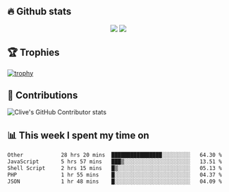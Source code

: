 ## &#128293; Github stats

<!-- GitHub Readme Streak Stats - https://github.com/DenverCoder1/github-readme-streak-stats -->
<p align="center">

<picture>
  <source 
    srcset="https://github-readme-stats.vercel.app/api?username=clivewalkden&count_private=true&show_icons=true&theme=darcula"
    media="(prefers-color-scheme: dark)"
  />
  <source
    srcset="https://github-readme-stats.vercel.app/api?username=clivewalkden&count_private=true&show_icons=true&theme=calm"
    media="(prefers-color-scheme: light), (prefers-color-scheme: no-preference)"
  />
  <img src="https://github-readme-stats.vercel.app/api?username=clivewalkden&count_private=true&show_icons=true&theme=darcula" />
</picture>

<a href="https://git.io/streak-stats" target="_blank">
  <img src="http://github-readme-streak-stats.herokuapp.com?user=clivewalkden&theme=darcula&date_format=j%20M%5B%20Y%5D" />
</a>

</p>

## &#127942; Trophies
[![trophy](https://github-profile-trophy.vercel.app/?username=clivewalkden&theme=onedark)](https://github.com/clivewalkden/github-profile-trophy)

## &#129309; Contributions
![Clive's GitHub Contributor stats](https://github-contributor-stats.vercel.app/api?username=clivewalkden)

## &#128202; This week I spent my time on
<!--START_SECTION:waka-->

```txt
Other            28 hrs 20 mins  ████████████████░░░░░░░░░   64.30 %
JavaScript       5 hrs 57 mins   ███▒░░░░░░░░░░░░░░░░░░░░░   13.51 %
Shell Script     2 hrs 15 mins   █▒░░░░░░░░░░░░░░░░░░░░░░░   05.13 %
PHP              1 hr 55 mins    █░░░░░░░░░░░░░░░░░░░░░░░░   04.37 %
JSON             1 hr 48 mins    █░░░░░░░░░░░░░░░░░░░░░░░░   04.09 %
```

<!--END_SECTION:waka-->
